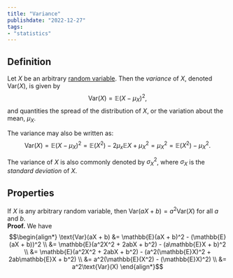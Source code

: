 ```yaml
---
title: "Variance"
publishdate: "2022-12-27"
tags:
- "statistics"
---
```


## Definition
Let $X$ be an arbitrary [random variable](statistics/random-variable.md). Then the *variance* of $X$, denoted $\text{Var}(X)$, is given by
$$\text{Var}(X) = \mathbb{E}(X - \mu_X)^2,$$ and quantities the spread of the distribution of $X$, or the variation about the mean, $\mu_X$.

The variance may also be written as:
$$\text{Var}(X) = \mathbb{E}(X - \mu_X)^2 = \mathbb{E}(X^2) - 2\mu_x\mathbb{E}X + \mu_X^2 = \mu_X^2 = \mathbb{E}(X^2) - \mu_X^2.$$

The variance of $X$ is also commonly denoted by $\sigma_X^2$, where $\sigma_X$ is the *standard deviation* of $X$.

## Properties
If $X$ is any arbitrary random variable, then $\text{Var}(aX + b) = a^2\text{Var}(X)$ for all $a$ and $b$. \
**Proof.** We have
$$\begin{align*}
\text{Var}(aX + b) &= \mathbb{E}(aX + b)^2 - (\mathbb{E}(aX + b))^2 \\
&= \mathbb{E}(a^2X^2 + 2abX + b^2) - (a\mathbb{E}X + b)^2 \\
&= \mathbb{E}(a^2X^2 + 2abX + b^2) - (a^2(\mathbb{E}X)^2 + 2ab\mathbb{E}X + b^2) \\
&= a^2(\mathbb{E}(X^2) - (\mathbb{E}X)^2) \\
&= a^2\text{Var}(X)
\end{align*}$$
